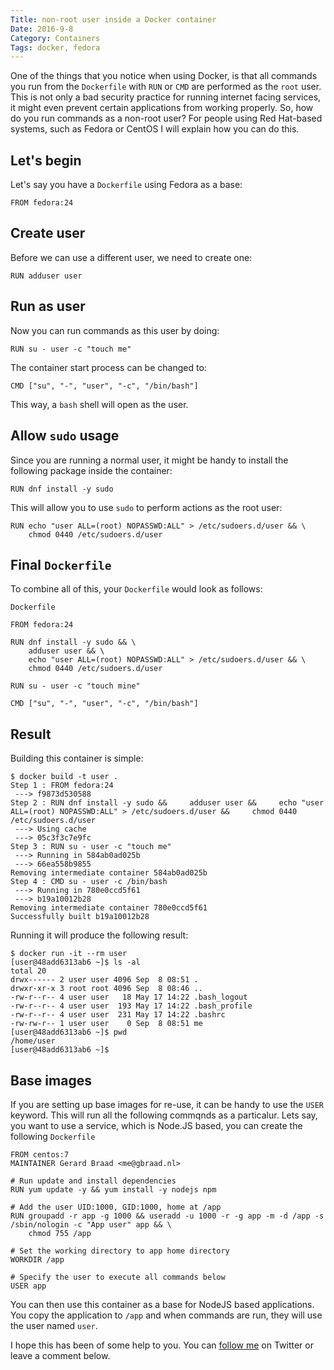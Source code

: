 ```yaml
---
Title: non-root user inside a Docker container
Date: 2016-9-8
Category: Containers
Tags: docker, fedora
---
```


One of the things that you notice when using Docker, is that all commands you run from the `Dockerfile` with `RUN` or `CMD` are performed as the `root` user. This is not only a bad security practice for running internet facing services, it might even prevent certain applications from working properly. So, how do you run commands as a non-root user? For people using Red Hat-based systems, such as Fedora or CentOS I will explain how you can do this.


## Let's begin
Let's say you have a `Dockerfile` using Fedora as a base:

```
FROM fedora:24
```


## Create user
Before we can use a different user, we need to create one:

```
RUN adduser user
```


## Run as user
Now you can run commands as this user by doing:

```
RUN su - user -c "touch me"
```

The container start process can be changed to:

```
CMD ["su", "-", "user", "-c", "/bin/bash"]
```

This way, a `bash` shell will open as the user.


## Allow `sudo` usage
Since you are running a normal user, it might be handy to install the following package inside the container:

```
RUN dnf install -y sudo
```

This will allow you to use `sudo` to perform actions as the root user:

```
RUN echo "user ALL=(root) NOPASSWD:ALL" > /etc/sudoers.d/user && \
    chmod 0440 /etc/sudoers.d/user
```


## Final `Dockerfile`
To combine all of this, your `Dockerfile` would look as follows:

`Dockerfile`
```
FROM fedora:24

RUN dnf install -y sudo && \
    adduser user && \
    echo "user ALL=(root) NOPASSWD:ALL" > /etc/sudoers.d/user && \
    chmod 0440 /etc/sudoers.d/user

RUN su - user -c "touch mine"

CMD ["su", "-", "user", "-c", "/bin/bash"]
```


## Result
Building this container is simple:

```
$ docker build -t user .
Step 1 : FROM fedora:24
 ---> f9873d530588
Step 2 : RUN dnf install -y sudo &&     adduser user &&     echo "user ALL=(root) NOPASSWD:ALL" > /etc/sudoers.d/user &&     chmod 0440 /etc/sudoers.d/user
 ---> Using cache
 ---> 05c3f3c7e9fc
Step 3 : RUN su - user -c "touch me"
 ---> Running in 584ab0ad025b
 ---> 66ea558b9855
Removing intermediate container 584ab0ad025b
Step 4 : CMD su - user -c /bin/bash
 ---> Running in 780e0ccd5f61
 ---> b19a10012b28
Removing intermediate container 780e0ccd5f61
Successfully built b19a10012b28
```

Running it will produce the following result:

```
$ docker run -it --rm user
[user@48add6313ab6 ~]$ ls -al
total 20
drwx------ 2 user user 4096 Sep  8 08:51 .
drwxr-xr-x 3 root root 4096 Sep  8 08:46 ..
-rw-r--r-- 4 user user   18 May 17 14:22 .bash_logout
-rw-r--r-- 4 user user  193 May 17 14:22 .bash_profile
-rw-r--r-- 4 user user  231 May 17 14:22 .bashrc
-rw-rw-r-- 1 user user    0 Sep  8 08:51 me
[user@48add6313ab6 ~]$ pwd
/home/user
[user@48add6313ab6 ~]$ 
```


## Base images
If you are setting up base images for re-use, it can be handy to use the `USER` keyword. This will run all the following commqnds as a particalur. Lets say, you want to use a service, which is Node.JS based, you can create the following `Dockerfile`

```
FROM centos:7
MAINTAINER Gerard Braad <me@gbraad.nl>

# Run update and install dependencies
RUN yum update -y && yum install -y nodejs npm

# Add the user UID:1000, GID:1000, home at /app
RUN groupadd -r app -g 1000 && useradd -u 1000 -r -g app -m -d /app -s /sbin/nologin -c "App user" app && \
    chmod 755 /app

# Set the working directory to app home directory
WORKDIR /app

# Specify the user to execute all commands below
USER app
```

You can then use this container as a base for NodeJS based applications. You copy the application to `/app` and when commands are run, they will use the user named `user`.


I hope this has been of some help to you. You can [follow me](https://twitter.com/gbraad) on Twitter or leave a comment below.
